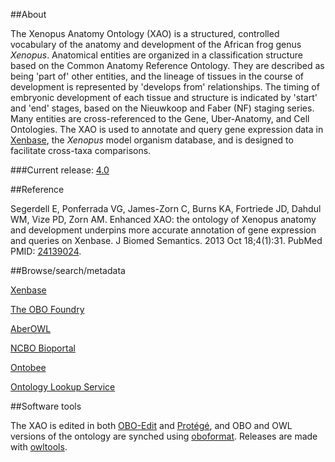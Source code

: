 ##About

The Xenopus Anatomy Ontology (XAO) is a structured, controlled vocabulary of the anatomy and development of the African frog genus *Xenopus*. Anatomical entities are organized in a classification structure based on the Common Anatomy Reference Ontology. They are described as being 'part of' other entities, and the lineage of tissues in the course of development is represented by 'develops from' relationships. The timing of embryonic development of each tissue and structure is indicated by 'start' and 'end' stages, based on the Nieuwkoop and Faber (NF) staging series. Many entities are cross-referenced to the Gene, Uber-Anatomy, and Cell Ontologies. The XAO is used to annotate and query gene expression data in [Xenbase](http://www.xenbase.org/), the *Xenopus* model organism database, and is designed to facilitate cross-taxa comparisons.

###Current release: [4.0](https://raw.githubusercontent.com/xenopus-anatomy/xao/master/xenopus_anatomy.obo)

##Reference

Segerdell E, Ponferrada VG, James-Zorn C, Burns KA, Fortriede JD, Dahdul WM, Vize PD, Zorn AM. Enhanced XAO: the ontology of Xenopus anatomy and development underpins more accurate annotation of gene expression and queries on Xenbase. J Biomed Semantics. 2013 Oct 18;4(1):31. PubMed PMID: [24139024](http://www.ncbi.nlm.nih.gov/pubmed/24139024).

##Browse/search/metadata

[Xenbase](http://www.xenbase.org/anatomy/anatomy.do?method=display&tabId=2)

[The OBO Foundry](http://www.obofoundry.org/)

[AberOWL](http://aber-owl.net/ontology/XAO)

[NCBO Bioportal](http://bioportal.bioontology.org/ontologies/XAO)

[Ontobee](http://www.ontobee.org/browser/index.php?o=XAO)

[Ontology Lookup Service](http://www.ebi.ac.uk/ols/beta/ontologies/xao)

##Software tools

The XAO is edited in both [OBO-Edit](http://oboedit.org/) and [Protégé](http://protege.stanford.edu/), and OBO and OWL versions of the ontology are synched using [oboformat](https://github.com/oboformat/oboformat). Releases are made with [owltools](https://github.com/owlcollab/owltools).


